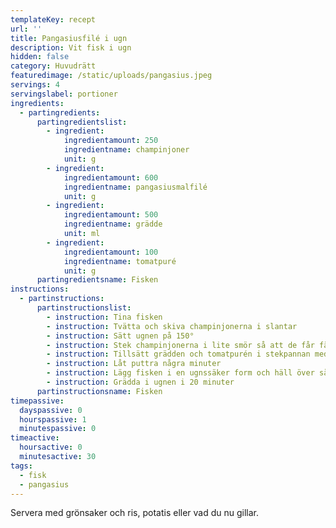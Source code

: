 ```yaml
---
templateKey: recept
url: ''
title: Pangasiusfilé i ugn
description: Vit fisk i ugn
hidden: false
category: Huvudrätt
featuredimage: /static/uploads/pangasius.jpeg
servings: 4
servingslabel: portioner
ingredients:
  - partingredients:
      partingredientslist:
        - ingredient:
            ingredientamount: 250
            ingredientname: champinjoner
            unit: g
        - ingredient:
            ingredientamount: 600
            ingredientname: pangasiusmalfilé
            unit: g
        - ingredient:
            ingredientamount: 500
            ingredientname: grädde
            unit: ml
        - ingredient:
            ingredientamount: 100
            ingredientname: tomatpuré
            unit: g
      partingredientsname: Fisken
instructions:
  - partinstructions:
      partinstructionslist:
        - instruction: Tina fisken
        - instruction: Tvätta och skiva champinjonerna i slantar
        - instruction: Sätt ugnen på 150°
        - instruction: Stek champinjonerna i lite smör så att de får färg
        - instruction: Tillsätt grädden och tomatpurén i stekpannan med champinjonerna
        - instruction: Låt puttra några minuter
        - instruction: Lägg fisken i en ugnssäker form och häll över såsen
        - instruction: Grädda i ugnen i 20 minuter
      partinstructionsname: Fisken
timepassive:
  dayspassive: 0
  hourspassive: 1
  minutespassive: 0
timeactive:
  hoursactive: 0
  minutesactive: 30
tags:
  - fisk
  - pangasius
---
```


Servera med grönsaker och ris, potatis eller vad du nu gillar.
